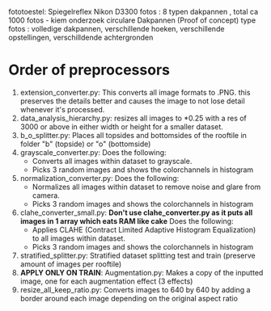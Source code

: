 fototoestel: Spiegelreflex Nikon D3300 
fotos      : 8 typen dakpannen , total ca 1000 fotos - kiem onderzoek circulare Dakpannen (Proof of concept)
type fotos : volledige dakpannen, verschillende hoeken, verschillende opstellingen, verschilldende achtergronden 

# Order of preprocessors

1. extension_converter.py: This converts all image formats to .PNG. this preserves the details better and causes the image to not lose detail whenever it's processed.
2. data_analysis_hierarchy.py: resizes all images to *0.25 with a res of 3000 or above in either width or height for a smaller dataset.
3. b_o_splitter.py: Places all topsides and bottomsides of the rooftile in folder "b" (topside) or "o" (bottomside)
4. grayscale_converter.py: Does the following:
    * Converts all images within dataset to grayscale.
    * Picks 3 random images and shows the colorchannels in histogram
5. normalization_converter.py: Does the following:
    * Normalizes all images within dataset to remove noise and glare from camera.
    * Picks 3 random images and shows the colorchannels in histogram
6. clahe_converter_small.py: **Don't use clahe_converter.py as it puts all images in 1 array which eats RAM like cake** Does the following:
    * Applies CLAHE (Contract Limited Adaptive Histogram Equalization) to all images within dataset.
    * Picks 3 random images and shows the colorchannels in histogram
7. stratified_splitter.py: Stratified dataset splitting test and train (preserve amount of images per rooftile)
8. **APPLY ONLY ON TRAIN**: Augmentation.py: Makes a copy of the inputted image, one for each augmentation effect (3 effects)
9. resize_all_keep_ratio.py: Converts images to 640 by 640 by adding a border around each image depending on the original aspect ratio